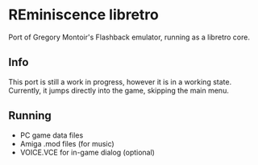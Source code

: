 REminiscence libretro
=====================

Port of Gregory Montoir's Flashback emulator, running as a libretro core.

## Info

This port is still a work in progress, however it is in a working state. 
Currently, it jumps directly into the game, skipping the main menu.

## Running

* PC game data files
* Amiga .mod files (for music)
* VOICE.VCE for in-game dialog (optional) 